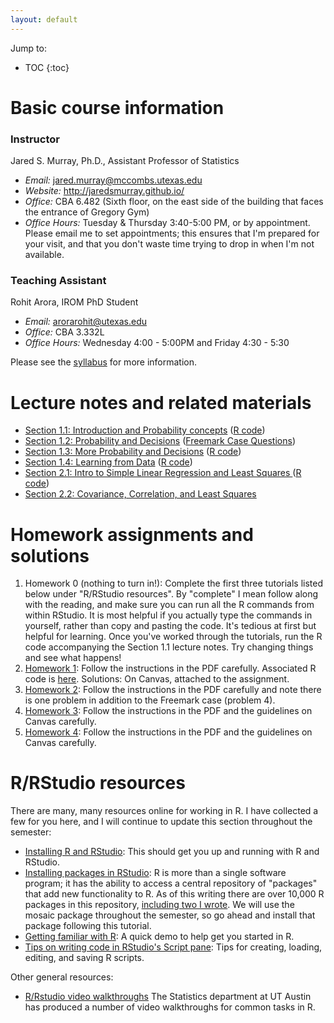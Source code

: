 ```yaml
---
layout: default
---
```


Jump to:

* TOC
{:toc}

# Basic course information

### Instructor
 Jared S. Murray, Ph.D., Assistant Professor of Statistics 

- *Email:* jared.murray@mccombs.utexas.edu
- *Website:* http://jaredsmurray.github.io/
- *Office:* CBA 6.482 (Sixth floor, on the east side of the building that faces the entrance of Gregory Gym)
- *Office Hours:* Tuesday & Thursday 3:40-5:00 PM, or by appointment. Please email me to set appointments; this ensures that I'm prepared for your visit, and that you don't waste time trying to drop in when I'm not available.

### Teaching Assistant 

Rohit Arora, IROM PhD Student

- *Email:* arorarohit@utexas.edu
- *Office:* CBA 3.332L
- *Office Hours:* Wednesday 4:00 - 5:00PM  and Friday 4:30 - 5:30

Please see the [syllabus](files/syllabus.pdf) for more information.

# Lecture notes and related materials

- [Section 1.1: Introduction and Probability concepts](slides/Section01.1.pdf) ([R code](slides/Section01.1.R))
- [Section 1.2: Probability and Decisions](slides/Section01.2.pdf) ([Freemark Case Questions](files/freemark.pdf))
- [Section 1.3: More Probability and Decisions](slides/Section01.3.pdf) ([R code](slides/Section01.3.R))
- [Section 1.4: Learning from Data](slides/Section01.4.pdf) ([R code](slides/Section01.4.R))
- [Section 2.1: Intro to Simple Linear Regression and Least Squares ](slides/Section02.1.pdf) ([R code](slides/Section02.1.R))
- [Section 2.2: Covariance, Correlation, and Least Squares ](slides/Section02.2.pdf)

# Homework assignments and solutions

1. Homework 0 (nothing to turn in!): Complete the first three tutorials listed below under "R/RStudio resources". By "complete" I mean follow along with the reading, and make sure you can run all the R commands from within RStudio. It is most helpful if you actually type the commands in yourself, rather than copy and pasting the code. It's tedious at first but helpful for learning. Once you've worked through the tutorials, run the R code accompanying the Section 1.1 lecture notes. Try changing things and see what happens!
2. [Homework 1](homework/HW1.pdf): Follow the instructions in the PDF carefully. Associated R code is [here](homework/HW1.R). Solutions: On Canvas, attached to the assignment.
3. [Homework 2](homework/HW2.pdf): Follow the instructions in the PDF carefully and note there is one problem in addition to the Freemark case (problem 4).
3. [Homework 3](homework/HW3.pdf): Follow the instructions in the PDF and the guidelines on Canvas carefully.
3. [Homework 4](homework/hw4.pdf): Follow the instructions in the PDF and the guidelines on Canvas carefully.


# R/RStudio resources

There are many, many resources online for working in R. I have collected a few for you here, and I will continue to update this section throughout the semester:

- [Installing R and RStudio](https://github.com/jgscott/learnR/blob/master/basics/installing_R.md): This should get you up and running with R and RStudio.
- [Installing packages in RStudio](https://github.com/jgscott/learnR/blob/master/basics/installing_library.md): R is more than a single software program; it has the ability to access a central repository of "packages" that add new functionality to R. As of this writing there are over 10,000 R packages in this repository, [including two I wrote](https://jaredsmurray.github.io/software/). We will use the mosaic package throughout the semester, so go ahead and install that package following this tutorial.
- [Getting familiar with R](https://github.com/jaredsmurray/learnR/blob/master/heights/heights.md): A quick demo to help get you started in R.
- [Tips on writing code in RStudio's Script pane](http://mercury.webster.edu/aleshunas/R_learning_infrastructure/R%20scripts.pdf): Tips for creating, loading, editing, and saving R scripts.

Other general resources:

- [R/Rstudio video walkthroughs](https://github.com/brianlukoff/sta371g/blob/master/r-help/getting-more-help.md) The Statistics department at UT Austin has produced a number of video walkthroughs for common tasks in R. 
